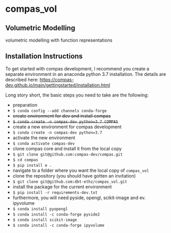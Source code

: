 # compas_vol
## Volumetric Modelling

volumetric modelling with function representations

## Installation Instructions

To get started with compas development, I recommend you create a separate environment in an anaconda python 3.7 installation. The details are described here: https://compas-dev.github.io/main/gettingstarted/installation.html

Long story short, the basic steps you need to take are the following:
- preparation
 - `$ conda config --add channels conda-forge`
- ~~create environment for dev and install compas~~
 - ~~`$ conda create -n compas-dev python=3.7 COMPAS`~~
- create a new environment for compas development
 - `$ conda create -n compas-dev python=3.7`
- activate the new environment
 - `$ conda activate compas-dev`
- clone compas core and install it from the local copy
 - `$ git clone git@github.com:compas-dev/compas.git`
 - `$ cd compas`
 - `$ pip install e .`
- navigate to a folder where you want the local copy of `compas_vol`
- clone the repository (you should have gotten an invitation)
 - `$ git clone git@github.com:dbt-ethz/compas_vol.git`
- install the package for the current environment
 - `$ pip install -r requirements-dev.txt`
- furthermore, you will need pyside, opengl, scikit-image and ev. ipyvolume
 - `$ conda install pyopengl`
 - `$ conda install -c conda-forge pyside2`
 - `$ conda install scikit-image`
 - `$ conda install -c conda-forge ipyvolume`
